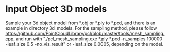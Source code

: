 # Input Object 3D models
Sample your 3d object model from *.obj or *.ply to *.pcd, and there is an example in directory 3d_models. For the sampling method, please follow https://github.com/PointCloudLibrary/pcl/blob/master/tools/mesh_sampling.cpp, and run with "./pcl_mesh_sampling.exe *.ply *.pcd -n_samples 100000 -leaf_size 0.5 -no_vis_result" or -leaf_size 0.0005, depending on the model.

